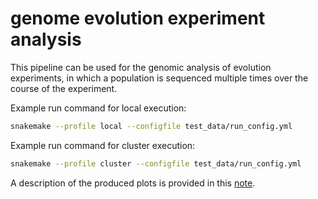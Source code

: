 # genome evolution experiment analysis

This pipeline can be used for the genomic analysis of evolution experiments, in which a population is sequenced multiple times over the course of the experiment.

Example run command for local execution:
```bash
snakemake --profile local --configfile test_data/run_config.yml
```

Example run command for cluster execution:
```bash
snakemake --profile cluster --configfile test_data/run_config.yml
```

A description of the produced plots is provided in this [note](notes/plot_description.md).